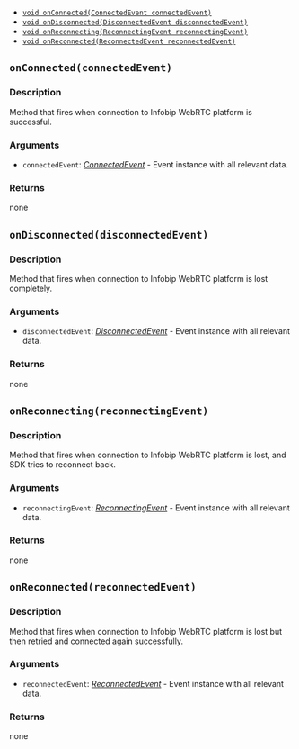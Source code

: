 * [`void onConnected(ConnectedEvent connectedEvent)`](#onConnected)
* [`void onDisconnected(DisconnectedEvent disconnectedEvent)`](#onDisconnected)
* [`void onReconnecting(ReconnectingEvent reconnectingEvent)`](#onReconnecting)
* [`void onReconnected(ReconnectedEvent reconnectedEvent)`](#onReconnected)

<a name="onConnected"></a>
## `onConnected(connectedEvent)`

### Description
Method that fires when connection to Infobip WebRTC platform is successful.

### Arguments
* `connectedEvent`: [*ConnectedEvent*](./ConnectedEvent.md) - Event instance with all relevant data.

### Returns
none

<a name="onDisconnected"></a>
## `onDisconnected(disconnectedEvent)`

### Description
Method that fires when connection to Infobip WebRTC platform is lost completely.

### Arguments
* `disconnectedEvent`: [*DisconnectedEvent*](./DisconnectedEvent.md) - Event instance with all relevant data.

### Returns
none

<a name="onReconnecting"></a>
## `onReconnecting(reconnectingEvent)`

### Description
Method that fires when connection to Infobip WebRTC platform is lost, and SDK tries to reconnect back.

### Arguments
* `reconnectingEvent`: [*ReconnectingEvent*](./ReconnectingEvent.md) - Event instance with all relevant data.

### Returns
none

<a name="onReconnected"></a>
## `onReconnected(reconnectedEvent)`

### Description
Method that fires when connection to Infobip WebRTC platform is lost but then retried and connected again successfully.

### Arguments
* `reconnectedEvent`: [*ReconnectedEvent*](./ReconnectedEvent.md) - Event instance with all relevant data.

### Returns
none